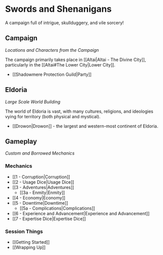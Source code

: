 # Swords and Shenanigans

A campaign full of intrigue, skullduggery, and vile sorcery!
## Campaign

*Locations and Characters from the Campaign*

The campaign primarily takes place in [[Altai|Altai - The Divine City]], particularly in the [[Altai#The Lower City|Lower City]].

- [[Shadowmere Protection Guild|Party]]
## Eldoria

*Large Scale World Building*

The world of Eldoria is vast, with many cultures, religions, and ideologies vying for territory (both physical and mystical). 

- [[Drowon|Drowon]] - the largest and western-most continent of Eldoria.
## Gameplay

*Custom and Borrowed Mechanics*

### Mechanics

* [[1 - Corruption|Corruption]] 
* [[2 - Usage Dice|Usage Dice]]
* [[3 - Adventures|Adventures]]
	* [[3a - Enmity|Enmity]]
* [[4 - Economy|Economy]]
* [[5 - Downtime|Downtime]]
	* [[5a - Complications|Complications]]
* [[6 - Experience and Advancement|Experience and Advancement]]
* [[7 - Expertise Dice|Expertise Dice]]

### Session Things

- [[Getting Started]]
- [[Wrapping Up]]